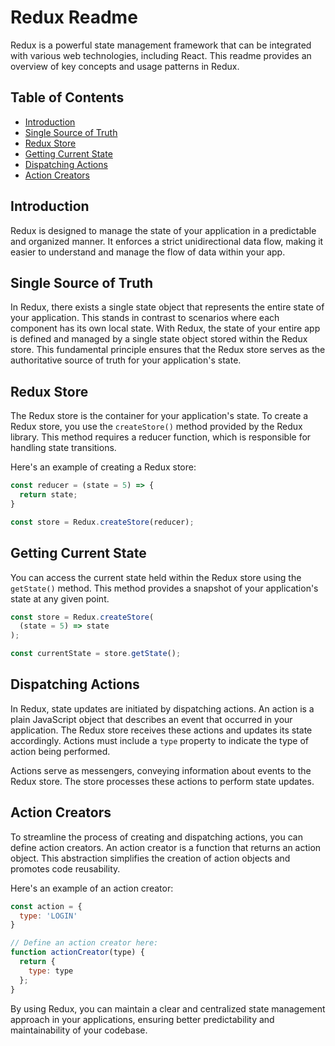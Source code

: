 # Redux Readme

Redux is a powerful state management framework that can be integrated with various web technologies, including React. This readme provides an overview of key concepts and usage patterns in Redux.

## Table of Contents

- [Introduction](#introduction)
- [Single Source of Truth](#single-source-of-truth)
- [Redux Store](#redux-store)
- [Getting Current State](#getting-current-state)
- [Dispatching Actions](#dispatching-actions)
- [Action Creators](#action-creators)

## Introduction

Redux is designed to manage the state of your application in a predictable and organized manner. It enforces a strict unidirectional data flow, making it easier to understand and manage the flow of data within your app.

## Single Source of Truth

In Redux, there exists a single state object that represents the entire state of your application. This stands in contrast to scenarios where each component has its own local state. With Redux, the state of your entire app is defined and managed by a single state object stored within the Redux store. This fundamental principle ensures that the Redux store serves as the authoritative source of truth for your application's state.

## Redux Store

The Redux store is the container for your application's state. To create a Redux store, you use the `createStore()` method provided by the Redux library. This method requires a reducer function, which is responsible for handling state transitions.

Here's an example of creating a Redux store:

```javascript
const reducer = (state = 5) => {
  return state;
}

const store = Redux.createStore(reducer);
```

## Getting Current State

You can access the current state held within the Redux store using the `getState()` method. This method provides a snapshot of your application's state at any given point.

```javascript
const store = Redux.createStore(
  (state = 5) => state
);

const currentState = store.getState();
```

## Dispatching Actions

In Redux, state updates are initiated by dispatching actions. An action is a plain JavaScript object that describes an event that occurred in your application. The Redux store receives these actions and updates its state accordingly. Actions must include a `type` property to indicate the type of action being performed.

Actions serve as messengers, conveying information about events to the Redux store. The store processes these actions to perform state updates.

## Action Creators

To streamline the process of creating and dispatching actions, you can define action creators. An action creator is a function that returns an action object. This abstraction simplifies the creation of action objects and promotes code reusability.

Here's an example of an action creator:

```javascript
const action = {
  type: 'LOGIN'
}

// Define an action creator here:
function actionCreator(type) {
  return {
    type: type
  };
}
```

By using Redux, you can maintain a clear and centralized state management approach in your applications, ensuring better predictability and maintainability of your codebase.

